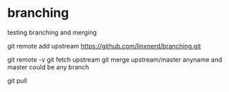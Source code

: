 # branching
testing branching and merging


git remote add upstream https://github.com/linxnerd/branching.git

 git remote -v
git fetch upstream
git merge upstream/master       <upstream> anyname and master could be any branch

git pull
